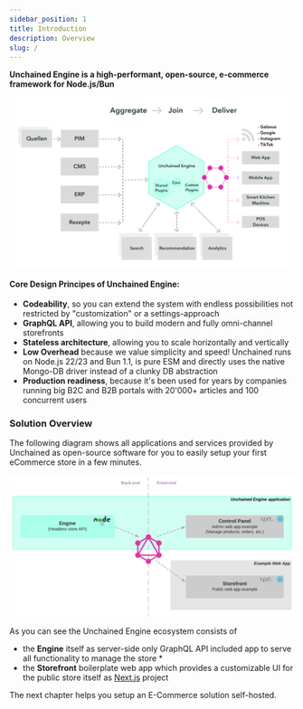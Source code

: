 ```yaml
---
sidebar_position: 1
title: Introduction
description: Overview
slug: /
---
```


**Unchained Engine is a high-performant, open-source, e-commerce framework for Node.js/Bun**

![diagram](./assets/System-Architecture.png)

#### Core Design Principes of Unchained Engine:

- **Codeability**, so you can extend the system with endless possibilities not restricted by "customization" or a settings-approach
- **GraphQL API**, allowing you to build modern and fully omni-channel storefronts
- **Stateless architecture**, allowing you to scale horizontally and vertically
- **Low Overhead** because we value simplicity and speed! Unchained runs on Node.js 22/23 and Bun 1.1, is pure ESM and directly uses the native Mongo-DB driver instead of a clunky DB abstraction
- **Production readiness**, because it's been used for years by companies running big B2C and B2B portals with 20'000+ articles and 100 concurrent users

### Solution Overview

The following diagram shows all applications and services provided by Unchained as open-source software for you to easily setup your first eCommerce store in a few minutes.

![diagram](./assets/Unchained_Ecosystem.png)

As you can see the Unchained Engine ecosystem consists of

- the **Engine** itself as server-side only GraphQL API included app to serve all functionality to manage the store \*
- the **Storefront** boilerplate web app which provides a customizable UI for the public store itself as [Next.js](https://nextjs.org/) project

The next chapter helps you setup an E-Commerce solution self-hosted.
